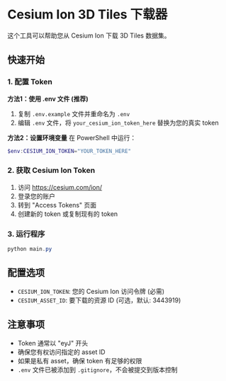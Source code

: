 # Cesium Ion 3D Tiles 下载器

这个工具可以帮助您从 Cesium Ion 下载 3D Tiles 数据集。

## 快速开始

### 1. 配置 Token

**方法1：使用 .env 文件 (推荐)**
1. 复制 `.env.example` 文件并重命名为 `.env`
2. 编辑 `.env` 文件，将 `your_cesium_ion_token_here` 替换为您的真实 token

**方法2：设置环境变量**
在 PowerShell 中运行：
```powershell
$env:CESIUM_ION_TOKEN="YOUR_TOKEN_HERE"
```

### 2. 获取 Cesium Ion Token
1. 访问 https://cesium.com/ion/
2. 登录您的账户
3. 转到 "Access Tokens" 页面
4. 创建新的 token 或复制现有的 token

### 3. 运行程序
```powershell
python main.py
```

## 配置选项

- `CESIUM_ION_TOKEN`: 您的 Cesium Ion 访问令牌 (必需)
- `CESIUM_ASSET_ID`: 要下载的资源 ID (可选，默认: 3443919)

## 注意事项
- Token 通常以 "eyJ" 开头
- 确保您有权访问指定的 asset ID
- 如果是私有 asset，确保 token 有足够的权限
- `.env` 文件已被添加到 `.gitignore`，不会被提交到版本控制
